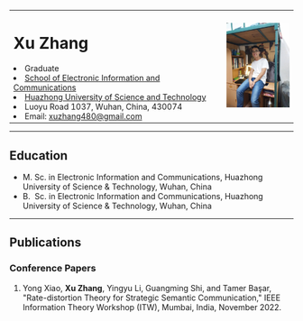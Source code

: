 <table border="0">
  <tr>
    <td width="75%">
      <h1>Xu Zhang</h1>
        <li>Graduate</li>
        <li><a href="http://ei.hust.edu.cn/">School of Electronic Information and Communications</a></li>
        <li><a href="http://www.hust.edu.cn/">Huazhong University of Science and Technology</a></li>
        <li>Luoyu Road 1037, Wuhan, China, 430074</li>
        <li>Email: <a href="mailto:xuzhang480@gmail.com">xuzhang480@gmail.com</a></li>
    </td>
    <td width="25%">
      <img src="photo.jpg" width="100%">
    </td>
  </tr>
</table>


------

## Education

- M. Sc. in Electronic Information and Communications, Huazhong University of Science & Technology, Wuhan, China
- B. &nbsp;Sc. in Electronic Information and Communications, Huazhong University of Science & Technology, Wuhan, China

------

## Publications

### Conference Papers

1. Yong Xiao, **Xu Zhang**, Yingyu Li, Guangming Shi, and Tamer Başar, "Rate-distortion Theory for Strategic Semantic Communication," IEEE Information Theory Workshop (ITW), Mumbai, India, November 2022.





